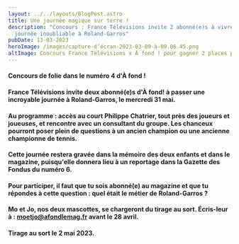 ```yaml
---
layout: ../../layouts/BlogPost.astro
title: Une journée magique sur terre !
description: "Concours : France Télévisions invite 2 abonné(e)s à vivre une
  journée inoubliable à Roland-Garros"
pubDate: 13-03-2023
heroImage: /images/capture-d’écran-2023-03-09-à-09.06.45.png
altImage: Concours France Télévisions x À fond ! pour gagner 2 places pour Roland-Garros
---
```

#### Concours de folie dans le numéro 4 d'À fond !

#### **France Télévisions** invite deux abonné(e)s d'À fond! à passer une incroyable journée à **Roland-Garros**, le mercredi 31 mai. 

#### Au programme : **accès au court Philippe Chatrier**, tout près des joueurs et joueuses, et **rencontre avec un consultant du groupe**. Les chanceux pourront poser plein de questions à un ancien champion ou une ancienne championne de tennis.

#### Cette journée restera gravée dans la mémoire des deux enfants et dans le magazine, puisqu'elle donnera lieu à un reportage dans la Gazette des Fondus du numéro 6.

#### Pour participer, il faut que tu sois **abonné(e) au magazine** et que tu répondes à cette question : quel était le métier de Roland-Garros ?

#### Mo et Jo, nos deux mascottes, se chargeront du tirage au sort. Écris-leur à : **moetjo@afondlemag.fr** avant le 28 avril. 

#### Tirage au sort le 2 mai 2023.